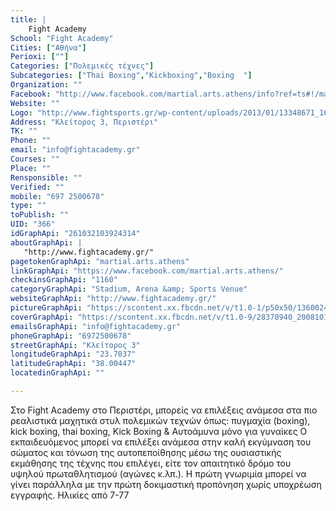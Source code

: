 ```yaml
---
title: |
    Fight Academy
School: "Fight Academy"
Cities: ["Αθήνα"]
Perioxi: [""]
Categories: ["Πολεμικές τέχνες"]
Subcategories: ["Thai Boxing","Kickboxing","Boxing  "]
Organization: ""
Facebook: "http://www.facebook.com/martial.arts.athens/info?ref=ts#!/martial.arts.athens"
Website: ""
Logo: "http://www.fightsports.gr/wp-content/uploads/2013/01/13348671_10208406937164112_1646601817_n.jpg"
Address: "Κλείτορος 3, Περιστέρι"
TK: ""
Phone: ""
email: "info@fightacademy.gr"
Courses: ""
Place: ""
Rensponsible: ""
Verified: ""
mobile: "697 2500678"
type: ""
toPublish: ""
UID: "366"
idGraphApi: "261032103924314"
aboutGraphApi: | 
   "http://www.fightacademy.gr/"
pagetokenGraphApi: "martial.arts.athens"
linkGraphApi: "https://www.facebook.com/martial.arts.athens/"
checkinsGraphApi: "1160"
categoryGraphApi: "Stadium, Arena &amp; Sports Venue"
websiteGraphApi: "http://www.fightacademy.gr/"
pictureGraphApi: "https://scontent.xx.fbcdn.net/v/t1.0-1/p50x50/13600246_1351947501499430_6259007471391120130_n.jpg?oh=141f773961c6a5fff6d41234efe5b209&amp;oe=5B45CBA3"
coverGraphApi: "https://scontent.xx.fbcdn.net/v/t1.0-9/28378940_2008101085884065_2242253677843504932_n.jpg?oh=90277951cc1a0c21d3fe028f4ca15b70&amp;oe=5B027678"
emailsGraphApi: "info@fightacademy.gr"
phoneGraphApi: "6972500678"
streetGraphApi: "Κλείτορος 3"
longitudeGraphApi: "23.7037"
latitudeGraphApi: "38.00447"
locatedinGraphApi: ""

---
```


Στo Fight Academy στο Περιστέρι, μπορείς να επιλέξεις ανάμεσα στα πιο ρεαλιστικά μαχητικά στυλ πολεμικών τεχνών όπως: πυγμαχία (boxing), kick boxing, thai boxing, Kick Boxing &amp; Αυτοάμυνα μόνο για γυναίκες Ο εκπαιδευόμενος μπορεί να επιλέξει ανάμεσα στην καλή εκγύμναση του σώματος και τόνωση της αυτοπεποίθησης μέσω της ουσιαστικής εκμάθησης της τέχνης που επιλέγει, είτε τον απαιτητικό δρόμο του υψηλού πρωταθλητισμού (αγώνες κ.λπ.). Η πρώτη γνωριμία μπορεί να γίνει παράλληλα με την πρώτη δοκιμαστική προπόνηση χωρίς υποχρέωση εγγραφής. Ηλικίες από 7-77 

